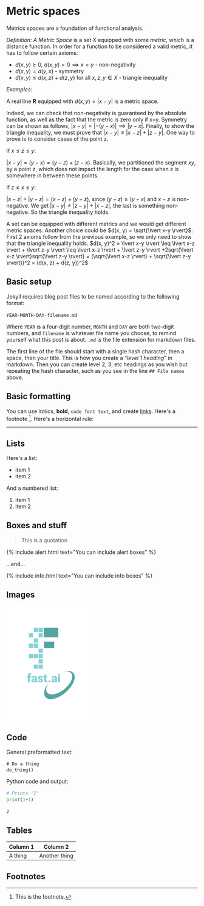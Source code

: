 # Metric spaces

Metrics spaces are a foundation of functional analysis. 

*Definition: A Metric Space* is a set X equipped with some *metric*, which is a distance function.
In order for a function to be considered a valid metric, it has to follow certain axioms:

- $d(x, y) \geq 0$, $d(x, y)=0 \implies x=y$ - non-negativity
- $d(x, y) = d(y, x)$ - symmetry
- $d(x, y) \leq d(x, z) + d(z, y)$ for all $x, z, y \in X$ - triangle inequality

*Examples:*

A real line **R** equipped with $d(x, y) = \lvert x-y \rvert$ is a metric space.

Indeed, we can check that non-negativity is guaranteed by the absolute function, as well as the fact that the metric is zero only if x=y. Symmetry can be shown as follows, $\lvert x-y \rvert = \lvert -(y-x) \rvert \implies \lvert y-x \rvert$. Finally, to show the triangle inequality, we must prove that $\lvert x-y \rvert \leq \lvert x-z \rvert + \lvert z-y \rvert$. One way to prove is to consider cases of the point z.

If $x \leq z \leq y$:

$\lvert x-y \rvert = (y-x) = (y-z)+(z-x)$. Basically, we partitioned the segment $xy$, by a point z, which does not impact the length for the case when z is somewhere in between these points.

If $z \leq x \leq y$:

$\lvert x-z \rvert + \lvert y-z \rvert = (x-z)+(y-z)$, since $(y-z) \geq (y-x)$ and $x-z$ is non-negative. We get $\lvert x-y \rvert \leq \lvert z-y \rvert + \lvert x-z \rvert$, the last is something non-negative.  So the triangle inequality holds.

A set can be equipped with different metrics and we would get different metric spaces. Another choice could be $d(x, y) = \sqrt{\lvert x-y \rvert}$. First 2 axioms follow from the previous example, so we only need to show that the triangle inequality holds. $d(x, y)^2 = \lvert x-y \rvert \leq \lvert x-z \rvert + \lvert z-y \rvert \leq \lvert x-z \rvert + \lvert z-y \rvert +2sqrt{\lvert x-z \rvert}sqrt{\lvert z-y  \rvert} = (\sqrt{\lvert x-z \rvert} + \sqrt{\lvert z-y \rvert})^2 = (d(x, z) + d(z, y))^2$

## Basic setup

Jekyll requires blog post files to be named according to the following format:

`YEAR-MONTH-DAY-filename.md`

Where `YEAR` is a four-digit number, `MONTH` and `DAY` are both two-digit numbers, and `filename` is whatever file name you choose, to remind yourself what this post is about. `.md` is the file extension for markdown files.

The first line of the file should start with a single hash character, then a space, then your title. This is how you create a "*level 1 heading*" in markdown. Then you can create level 2, 3, etc headings as you wish but repeating the hash character, such as you see in the line `## File names` above.

## Basic formatting

You can use *italics*, **bold**, `code font text`, and create [links](https://www.markdownguide.org/cheat-sheet/). Here's a footnote [^1]. Here's a horizontal rule:

---

## Lists

Here's a list:

- item 1
- item 2

And a numbered list:

1. item 1
1. item 2

## Boxes and stuff

> This is a quotation

{% include alert.html text="You can include alert boxes" %}

...and...

{% include info.html text="You can include info boxes" %}

## Images

![](/images/logo.png "fast.ai's logo")

## Code

General preformatted text:

    # Do a thing
    do_thing()

Python code and output:

```python
# Prints '2'
print(1+1)
```

    2

## Tables

| Column 1 | Column 2 |
|-|-|
| A thing | Another thing |

## Footnotes

[^1]: This is the footnote.

